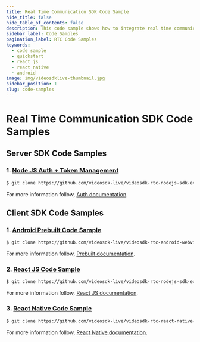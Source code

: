 ```yaml
---
title: Real Time Communication SDK Code Sample
hide_title: false
hide_table_of_contents: false
description: This code sample shows how to integrate real time communication in your application.
sidebar_label: Code Samples
pagination_label: RTC Code Samples
keywords:
  - code sample
  - quickstart
  - react js
  - react native
  - android
image: img/videosdklive-thumbnail.jpg
sidebar_position: 1
slug: code-samples
---
```


# Real Time Communication SDK Code Samples

## Server SDK Code Samples

### 1. [Node JS Auth + Token Management](https://github.com/videosdk-live/videosdk-rtc-nodejs-sdk-example)

```sh
$ git clone https://github.com/videosdk-live/videosdk-rtc-nodejs-sdk-example
```

For more information follow, [Auth documentation](/docs/realtime-communication/rest-api-reference/auth).

## Client SDK Code Samples

### 1. [Android Prebuilt Code Sample](https://github.com/videosdk-live/videosdk-rtc-android-webview-example)

```sh
$ git clone https://github.com/videosdk-live/videosdk-rtc-android-webview-example
```

For more information follow, [Prebuilt documentation](/docs/realtime-communication/sdk-reference/prebuilt-sdk-js/setup).

### 2. [React JS Code Sample](https://github.com/videosdk-live/videosdk-rtc-nodejs-sdk-example)

```sh
$ git clone https://github.com/videosdk-live/videosdk-rtc-nodejs-sdk-example
```

For more information follow, [React JS documentation](/docs/realtime-communication/sdk-reference/react-sdk/setup).

### 3. [React Native Code Sample](https://github.com/videosdk-live/videosdk-rtc-react-native-sdk-example)

```sh
$ git clone https://github.com/videosdk-live/videosdk-rtc-react-native-sdk-example
```

For more information follow, [React Native documentation](/docs/realtime-communication/sdk-reference/react-native-sdk/setup).
